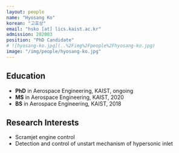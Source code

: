 ```yaml
---
layout: people
name: "Hyosang Ko"
korean: "고효상"
email: "hsko [at] lics.kaist.ac.kr"
admission: 202003
position: "PhD Candidate"
# ![hyosang-ko.jpg](..%2Fimg%2Fpeople%2Fhyosang-ko.jpg)
image: "/img/people/hyosang-ko.jpg"
---
```


## Education

- **PhD** in Aerospace Engineering, KAIST, ongoing
- **MS** in Aerospace Engineering, KAIST, 2020
- **BS** in Aerospace Engineering, KAIST, 2018

## Research Interests

- Scramjet engine control
- Detection and control of unstart mechanism of hypersonic inlet
